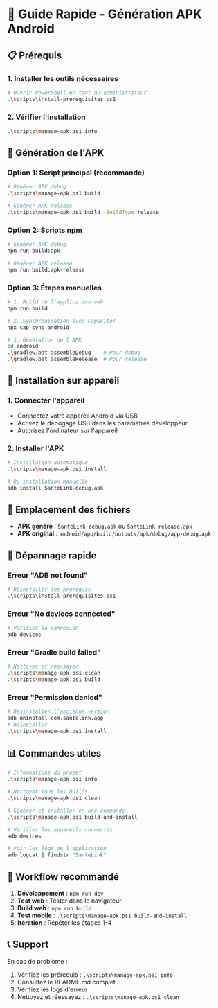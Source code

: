 # 🚀 Guide Rapide - Génération APK Android

## 📋 Prérequis

### 1. Installer les outils nécessaires
```bash
# Ouvrir PowerShell en tant qu'administrateur
.\scripts\install-prerequisites.ps1
```

### 2. Vérifier l'installation
```bash
.\scripts\manage-apk.ps1 info
```

## 🔧 Génération de l'APK

### Option 1: Script principal (recommandé)
```bash
# Générer APK debug
.\scripts\manage-apk.ps1 build

# Générer APK release
.\scripts\manage-apk.ps1 build -BuildType release
```

### Option 2: Scripts npm
```bash
# Générer APK debug
npm run build:apk

# Générer APK release
npm run build:apk-release
```

### Option 3: Étapes manuelles
```bash
# 1. Build de l'application web
npm run build

# 2. Synchronisation avec Capacitor
npx cap sync android

# 3. Génération de l'APK
cd android
.\gradlew.bat assembleDebug    # Pour debug
.\gradlew.bat assembleRelease  # Pour release
```

## 📱 Installation sur appareil

### 1. Connecter l'appareil
- Connectez votre appareil Android via USB
- Activez le débogage USB dans les paramètres développeur
- Autorisez l'ordinateur sur l'appareil

### 2. Installer l'APK
```bash
# Installation automatique
.\scripts\manage-apk.ps1 install

# Ou installation manuelle
adb install SanteLink-debug.apk
```

## 📁 Emplacement des fichiers

- **APK généré** : `SanteLink-debug.apk` ou `SanteLink-release.apk`
- **APK original** : `android/app/build/outputs/apk/debug/app-debug.apk`

## 🚨 Dépannage rapide

### Erreur "ADB not found"
```bash
# Réinstaller les prérequis
.\scripts\install-prerequisites.ps1
```

### Erreur "No devices connected"
```bash
# Vérifier la connexion
adb devices
```

### Erreur "Gradle build failed"
```bash
# Nettoyer et réessayer
.\scripts\manage-apk.ps1 clean
.\scripts\manage-apk.ps1 build
```

### Erreur "Permission denied"
```bash
# Désinstaller l'ancienne version
adb uninstall com.santelink.app
# Réinstaller
.\scripts\manage-apk.ps1 install
```

## 📊 Commandes utiles

```bash
# Informations du projet
.\scripts\manage-apk.ps1 info

# Nettoyer tous les builds
.\scripts\manage-apk.ps1 clean

# Générer et installer en une commande
.\scripts\manage-apk.ps1 build-and-install

# Vérifier les appareils connectés
adb devices

# Voir les logs de l'application
adb logcat | findstr "SanteLink"
```

## 🎯 Workflow recommandé

1. **Développement** : `npm run dev`
2. **Test web** : Tester dans le navigateur
3. **Build web** : `npm run build`
4. **Test mobile** : `.\scripts\manage-apk.ps1 build-and-install`
5. **Itération** : Répéter les étapes 1-4

## 📞 Support

En cas de problème :
1. Vérifiez les prérequis : `.\scripts\manage-apk.ps1 info`
2. Consultez le README.md complet
3. Vérifiez les logs d'erreur
4. Nettoyez et réessayez : `.\scripts\manage-apk.ps1 clean`
